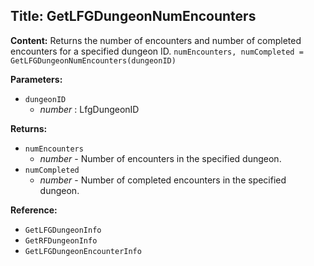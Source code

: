 ## Title: GetLFGDungeonNumEncounters

**Content:**
Returns the number of encounters and number of completed encounters for a specified dungeon ID.
`numEncounters, numCompleted = GetLFGDungeonNumEncounters(dungeonID)`

**Parameters:**
- `dungeonID`
  - *number* : LfgDungeonID

**Returns:**
- `numEncounters`
  - *number* - Number of encounters in the specified dungeon.
- `numCompleted`
  - *number* - Number of completed encounters in the specified dungeon.

**Reference:**
- `GetLFGDungeonInfo`
- `GetRFDungeonInfo`
- `GetLFGDungeonEncounterInfo`